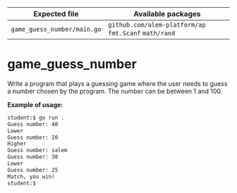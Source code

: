 | Expected file               | Available packages                                    |
| --------------------------- | ----------------------------------------------------- |
| `game_guess_number/main.go` | `github.com/alem-platform/ap` `fmt.Scanf` `math/rand` |

# game_guess_number

Write a program that plays a guessing game where the user needs to guess a number chosen by the program. The number can be between 1 and 100.

**Example of usage:**

```sh
student:$ go run .
Guess number: 40
Lower
Guess number: 20
Higher
Guess number: salem
Guess number: 30
Lower
Guess number: 25
Match, you win!
student:$
```
